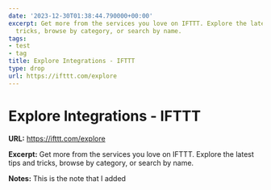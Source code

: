 ```yaml
---
date: '2023-12-30T01:38:44.790000+00:00'
excerpt: Get more from the services you love on IFTTT. Explore the latest tips and
  tricks, browse by category, or search by name.
tags:
- test
- tag
title: Explore Integrations - IFTTT
type: drop
url: https://ifttt.com/explore
---
```


# Explore Integrations - IFTTT

**URL:** https://ifttt.com/explore

**Excerpt:** Get more from the services you love on IFTTT. Explore the latest tips and tricks, browse by category, or search by name.

**Notes:**
This is the note that I added
